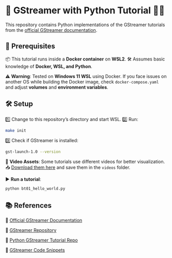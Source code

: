 # 🚀 GStreamer with Python Tutorial 🎥🐍

This repository contains Python implementations of the GStreamer tutorials from the [official GStreamer documentation](https://gstreamer.freedesktop.org/documentation/tutorials/basic/index.html?gi-language=python).

## 📌 Prerequisites
📦 This tutorial runs inside a **Docker container** on **WSL2**.
🛠️ Assumes basic knowledge of **Docker, WSL, and Python**.

⚠️ **Warning**: Tested on **Windows 11 WSL** using Docker. If you face issues on another OS while building the Docker image, check `docker-compose.yaml` and adjust **volumes** and **environment variables**.

## 🛠️ Setup

1️⃣ Change to this repository’s directory and start WSL.
2️⃣ Run:
```bash
make init
```
3️⃣ Check if GStreamer is installed:
```bash
gst-launch-1.0 --version
```

📼 **Video Assets**: Some tutorials use different videos for better visualization. 📥 [Download them here](https://drive.google.com/drive/folders/1jbqnScW60jC6H3wJ_yCsgATLO1MHAbff?usp=sharing) and save them in the `videos` folder.

▶️ **Run a tutorial**:
```bash
python bt01_hello_world.py
```

## 📚 References

🔗 [Official GStreamer Documentation](https://gstreamer.freedesktop.org/documentation/tutorials/index.html?gi-language=python)

🔗 [GStreamer Repository](https://gitlab.freedesktop.org/gstreamer/gstreamer)

🔗 [Python GStreamer Tutorial Repo](https://github.com/gkralik/python-gst-tutorial)

🔗 [GStreamer Code Snippets](https://github.com/rubenrua/GstreamerCodeSnippets)
